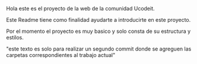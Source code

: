 Hola este es el proyecto de la web de la comunidad Ucodeit.

Este Readme tiene como finalidad ayudarte a introducirte en este proyecto.

Por el momento el proyecto es muy basico y solo consta de su estructura 
y estilos.

"este texto es solo para realizar un segundo commit donde se agreguen las carpetas correspondientes al trabajo actual"
